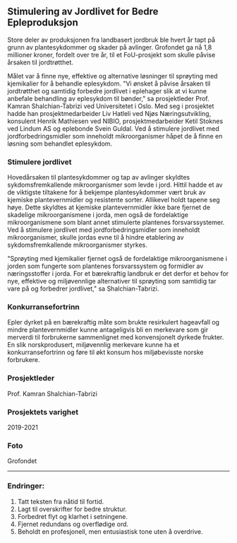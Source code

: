 ## Stimulering av Jordlivet for Bedre Epleproduksjon

Store deler av produksjonen fra landbasert jordbruk ble hvert år tapt på grunn av plantesykdommer og skader på avlinger. Grofondet ga nå 1,8 millioner kroner, fordelt over tre år, til et FoU-prosjekt som skulle påvise årsaken til jordtrøtthet.

Målet var å finne nye, effektive og alternative løsninger til sprøyting med kjemikalier for å behandle eplesykdom. "Vi ønsket å påvise årsaken til jordtrøtthet og samtidig forbedre jordlivet i eplehager slik at vi kunne anbefale behandling av eplesykdom til bønder," sa prosjektleder Prof. Kamran Shalchian-Tabrizi ved Universitetet i Oslo. Med seg i prosjektet hadde han prosjektmedarbeider Liv Hatleli ved Njøs Næringsutvikling, konsulent Henrik Mathiesen ved NIBIO, prosjektmedarbeider Ketil Stoknes ved Lindum AS og eplebonde Svein Guldal. Ved å stimulere jordlivet med jordforbedringsmidler som inneholdt mikroorganismer håpet de å finne en løsning som behandlet eplesykdom.

### Stimulere jordlivet

Hovedårsaken til plantesykdommer og tap av avlinger skyldtes sykdomsfremkallende mikroorganismer som levde i jord. Hittil hadde et av de viktigste tiltakene for å bekjempe plantesykdommer vært bruk av kjemiske plantevernmidler og resistente sorter. Allikevel holdt tapene seg høye. Dette skyldtes at kjemiske plantevernmidler ikke bare fjernet de skadelige mikroorganismene i jorda, men også de fordelaktige mikroorganismene som blant annet stimulerte plantenes forsvarssystemer. Ved å stimulere jordlivet med jordforbedringsmidler som inneholdt mikroorganismer, skulle jordas evne til å hindre etablering av sykdomsfremkallende mikroorganismer styrkes. 

"Sprøyting med kjemikalier fjernet også de fordelaktige mikroorganismene i jorden som fungerte som plantenes forsvarssystem og formidler av næringsstoffer i jorda. For et bærekraftig landbruk er det derfor et behov for nye, effektive og miljøvennlige alternativer til sprøyting som samtidig tar vare på og forbedrer jordlivet," sa Shalchian-Tabrizi.

### Konkurransefortrinn

Epler dyrket på en bærekraftig måte som brukte resirkulert hageavfall og mindre plantevernmidler kunne antageligvis bli en merkevare som gir merverdi til forbrukerne sammenlignet med konvensjonelt dyrkede frukter. En slik norskprodusert, miljøvennlig merkevare kunne ha et konkurransefortrinn og føre til økt konsum hos miljøbevisste norske forbrukere.

### Prosjektleder

Prof. Kamran Shalchian-Tabrizi

### Prosjektets varighet

2019-2021

### Foto

Grofondet

---

### Endringer:

1. Tatt teksten fra nåtid til fortid.
2. Lagt til overskrifter for bedre struktur.
3. Forbedret flyt og klarhet i setningene.
4. Fjernet redundans og overflødige ord.
5. Beholdt en profesjonell, men entusiastisk tone uten å overdrive.